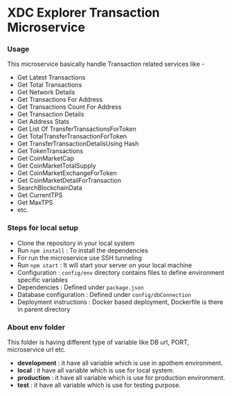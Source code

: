 # XDC Explorer Transaction Microservice #

### Usage ###

This microservice basically handle Transaction related services like -
* Get Latest Transactions
* Get Total Transactions
* Get Network Details
* Get Transactions For Address
* Get Transactions Count For Address
* Get Transaction Details
* Get Address Stats
* Get List Of TransferTransactionsForToken
* Get TotalTransferTransactionForToken
* Get TransferTransactionDetailsUsing Hash
* Get TokenTransactions
* Get CoinMarketCap
* Get CoinMarketTotalSupply
* Get CoinMarketExchangeForToken
* Get CoinMarketDetailForTransaction
* SearchBlockchainData
* Get CurrentTPS
* Get MaxTPS
* etc.
### Steps for local setup ###

* Clone the repository in your local system
* Run `npm install` : To install the dependencies
* For run the microservice use SSH tunneling 
* Run `npm start` : It will start your server on your local machine
* Configuration : `config/env` directory contains files to define environment specific variables
* Dependencies : Defined under `package.json` 
* Database configuration : Defined under `config/dbConnection` 
* Deployment instructions : Docker based deployment, Dockerfile is there in parent directory

### About env folder ###

This folder is having different type of variable like DB url, PORT, microservice url etc.
* **development** : it have all variable which is use in apothem environment.
* **local** : it have all variable which is use for local system.
* **production** : it have all variable which is use for production environment.
* **test** : it have all variable which is use for testing purpose.
